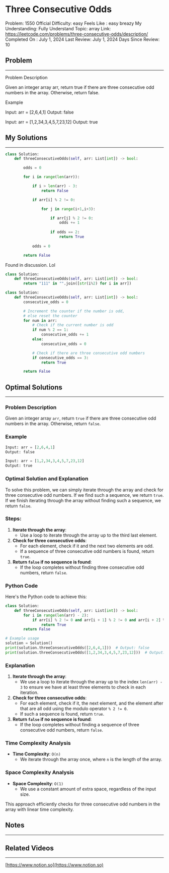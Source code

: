 # Three Consecutive Odds

Problem: 1550
Official Difficulty: easy
Feels Like : easy breazy
My Understanding: Fully Understand
Topic: array
Link: https://leetcode.com/problems/three-consecutive-odds/description/
Completed On : July 1, 2024
Last Review: July 1, 2024
Days Since Review: 10

## Problem

---

Problem Description

Given an integer array arr, return true if there are three consecutive odd numbers in the array. Otherwise, return false.

Example

Input: arr = [2,6,4,1]
Output: false

Input: arr = [1,2,34,3,4,5,7,23,12]
Output: true

## My Solutions

---

```python
class Solution:
    def threeConsecutiveOdds(self, arr: List[int]) -> bool:

        odds = 0

        for i in range(len(arr)):

            if i > len(arr) - 3:
                return False

            if arr[i] % 2 != 0:

                for j in range(i+1,i+3):

                    if arr[j] % 2 != 0:
                        odds += 1
                    
                    if odds == 2:
                        return True
            
            odds = 0

        return False

```

Found in discussion. Lol

```python
class Solution:
    def threeConsecutiveOdds(self, arr: List[int]) -> bool:
        return "111" in "".join([str(i%2) for i in arr])
```

```python
class Solution:
    def threeConsecutiveOdds(self, arr: List[int]) -> bool:
        consecutive_odds = 0

        # Increment the counter if the number is odd,
        # else reset the counter
        for num in arr:
            # Check if the current number is odd
            if num % 2 == 1:
                consecutive_odds += 1
            else:
                consecutive_odds = 0

            # Check if there are three consecutive odd numbers
            if consecutive_odds == 3:
                return True

        return False
```

## Optimal Solutions

---

### Problem Description

Given an integer array `arr`, return `true` if there are three consecutive odd numbers in the array. Otherwise, return `false`.

### Example

```python
Input: arr = [2,6,4,1]
Output: false

Input: arr = [1,2,34,3,4,5,7,23,12]
Output: true

```

### Optimal Solution and Explanation

To solve this problem, we can simply iterate through the array and check for three consecutive odd numbers. If we find such a sequence, we return `true`. If we finish iterating through the array without finding such a sequence, we return `false`.

### Steps:

1. **Iterate through the array**:
    - Use a loop to iterate through the array up to the third last element.
2. **Check for three consecutive odds**:
    - For each element, check if it and the next two elements are odd.
    - If a sequence of three consecutive odd numbers is found, return `true`.
3. **Return `false` if no sequence is found**:
    - If the loop completes without finding three consecutive odd numbers, return `false`.

### Python Code

Here's the Python code to achieve this:

```python
class Solution:
    def threeConsecutiveOdds(self, arr: List[int]) -> bool:
        for i in range(len(arr) - 2):
            if arr[i] % 2 != 0 and arr[i + 1] % 2 != 0 and arr[i + 2] % 2 != 0:
                return True
        return False

# Example usage
solution = Solution()
print(solution.threeConsecutiveOdds([2,6,4,1]))  # Output: false
print(solution.threeConsecutiveOdds([1,2,34,3,4,5,7,23,12]))  # Output: true

```

### Explanation

1. **Iterate through the array**:
    - We use a loop to iterate through the array up to the index `len(arr) - 3` to ensure we have at least three elements to check in each iteration.
2. **Check for three consecutive odds**:
    - For each element, check if it, the next element, and the element after that are all odd using the modulo operator `% 2 != 0`.
    - If such a sequence is found, return `true`.
3. **Return `false` if no sequence is found**:
    - If the loop completes without finding a sequence of three consecutive odd numbers, return `false`.

### Time Complexity Analysis

- **Time Complexity**: `O(n)`
    - We iterate through the array once, where `n` is the length of the array.

### Space Complexity Analysis

- **Space Complexity**: `O(1)`
    - We use a constant amount of extra space, regardless of the input size.

This approach efficiently checks for three consecutive odd numbers in the array with linear time complexity.

## Notes

---

 

## Related Videos

---

[https://www.notion.so](https://www.notion.so)